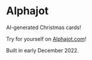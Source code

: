 # Alphajot

AI-generated Christmas cards!

Try for yourself on <a href="https://alphajot.com">Alphajot.com</a>!

Built in early December 2022.
